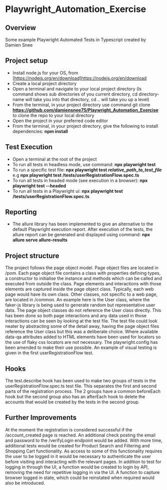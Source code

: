 # Playwright_Automation_Exercise

## Overview

Some example Playwright Automated Tests in Typescript created by Damien Snee

## Project setup

- Install node.js for your OS, from [https://nodejs.org/en/download]https://nodejs.org/en/download
- Create a local project directory
- Open a terminal and navigate to your local project directory (ls command shows sub directories of you current directory, cd directory-name will take you into that directory, cd .. will take you up a level)
- From the terminal, in your project directory use command git clone **https://github.com/damiensnee75/Playwright_Automation_Exercise** to clone the repo to your local directory
- Open the project in your preferred code editor
- From the terminal, in your project directory, give the following to install dependencies: **npm install**

## Test Execution

- Open a terminal at the root of the project
- To run all tests in headless mode, use command: **npx playwright test**
- To run a specific test file: **npx playwright test *relative_path_to_test_file*** e.g **npx playwright test /tests/userRegistrationFlow.spec.ts**
- To run all tests in headed mode (see execution in a browser): **npx playwright test --headed**
- To run all tests in a Playwright ui: **npx playwright test /tests/userRegistrationFlow.spec.ts**

## Reporting

- The allure library has been implemented to give an alternative to the default Playwright execution report. After execution of the tests, the allure report can be generated and displayed using command: **npx allure serve allure-results**

## Project structure

The project follows the page object model. Page object files are located in /pom. Each page object file contains a class with properties defining types, a constructor to initialise the instance and methods which can be called and executed from outside the class. Page elements and interactions with those elements are captured inside the page object class. Typically, each web page would have its own class.
Other classes, not specific to a web page, are located in /common. An example here is the User class, where the faker-js library is being used to generate random but representative user data.
The page object classes do not reference the User class directly. This has been done so both page interactions and any data used in those interactions can be seen by looking at the test file. The test file could look neater by abstracting some of the detail away, having the page object files reference the User class but this was a deliberate choice. 
Where available data-qa attributes added to HTML elements have been used for locators so the use of flaky css locators are not necessary. The playwright.config has been amended to make their use possible.
An example of visual testing is given in the first userRegistrationFlow test.

## Hooks

The test.describe hook has been used to make two groups of tests in the userRegistrationFlow.spec.ts test file. This separates the first and second parts of the registration process. The 2 groups have a common beforeEach hook but the second group also has an afterEach hook to delete the accounts that would be created by the tests in the second group.

## Further Improvements

At the moment the registration is considered successful if the /account_created page is reached. An additional check posting the email and password to the /verifyLogin endpoint would be added.
With more time, additional tests would be created for Product Search and Filtering and Shopping Cart functionality. As access to some of this functionality requires the user to be logged in it would be necessary to authenticate the user before visiting and interacting with the relevant pages. In addition to test for logging in through the UI, a function would be created to login by API, removing the need for repetitive logging in via the UI. A function to capture browser logged in state, which could be reinstated when required would also be introduced.



